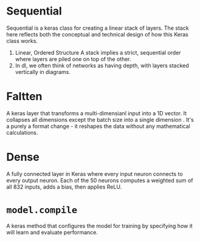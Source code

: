 # Sequential
Sequential is a keras class for creating a linear stack of layers.
The stack here reflects both the conceptual and technical design of how this Keras class works.
1. Linear, Ordered Structure
A stack implies a strict, sequential order where layers are piled one on top of the other.
2. In dl, we often think of networks as having depth, with layers stacked vertically in diagrams.
# Faltten
A keras layer that transforms a multi-dimensianl input into a 1D vector.
It collapses all dimensions except the batch size into a single dimension .
It's a purely a format change - it reshapes the data without any mathematical calculations.
# Dense
A fully connected layer in Keras where every input neuron connects to every output neuron.
Each of the 50 neurons computes a weighted sum of all 832 inputs, adds a bias, then applies ReLU.

# `model.compile`
A keras method that configures the model for training by specifying how it will learn and evaluate performance.
